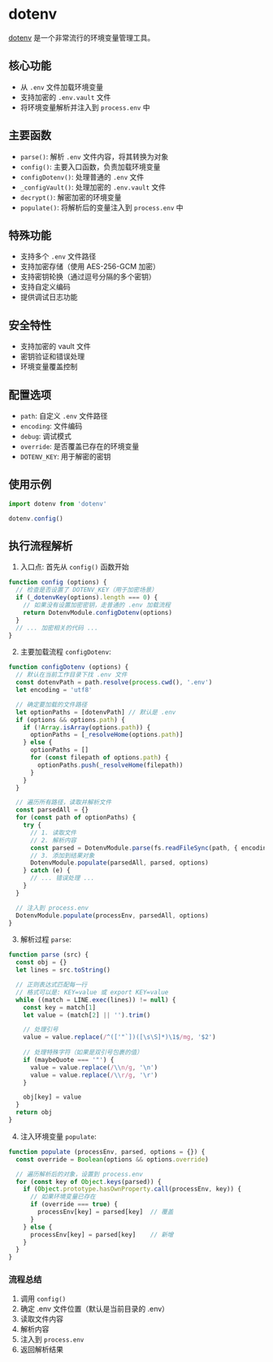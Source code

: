 # dotenv

[dotenv](https://github.com/motdotla/dotenv) 是一个非常流行的环境变量管理工具。

## 核心功能

- 从 `.env` 文件加载环境变量
- 支持加密的 `.env.vault` 文件
- 将环境变量解析并注入到 `process.env` 中

## 主要函数

- `parse()`: 解析 `.env` 文件内容，将其转换为对象
- `config()`: 主要入口函数，负责加载环境变量
- `configDotenv()`: 处理普通的 `.env` 文件
- `_configVault()`: 处理加密的 `.env.vault` 文件
- `decrypt()`: 解密加密的环境变量
- `populate()`: 将解析后的变量注入到 `process.env` 中

## 特殊功能

- 支持多个 `.env` 文件路径
- 支持加密存储（使用 AES-256-GCM 加密）
- 支持密钥轮换（通过逗号分隔的多个密钥）
- 支持自定义编码
- 提供调试日志功能

## 安全特性

- 支持加密的 vault 文件
- 密钥验证和错误处理
- 环境变量覆盖控制

## 配置选项

- `path`: 自定义 `.env` 文件路径
- `encoding`: 文件编码
- `debug`: 调试模式
- `override`: 是否覆盖已存在的环境变量
- `DOTENV_KEY`: 用于解密的密钥

## 使用示例

```js
import dotenv from 'dotenv'

dotenv.config()
```

## 执行流程解析

1. 入口点: 首先从 `config()` 函数开始

```js
function config (options) {
  // 检查是否设置了 DOTENV_KEY（用于加密场景）
  if (_dotenvKey(options).length === 0) {
    // 如果没有设置加密密钥，走普通的 .env 加载流程
    return DotenvModule.configDotenv(options)
  }
  // ... 加密相关的代码 ...
}
```

2. 主要加载流程 `configDotenv`:

```js
function configDotenv (options) {
  // 默认在当前工作目录下找 .env 文件
  const dotenvPath = path.resolve(process.cwd(), '.env')
  let encoding = 'utf8'

  // 确定要加载的文件路径
  let optionPaths = [dotenvPath] // 默认是 .env
  if (options && options.path) {
    if (!Array.isArray(options.path)) {
      optionPaths = [_resolveHome(options.path)]
    } else {
      optionPaths = []
      for (const filepath of options.path) {
        optionPaths.push(_resolveHome(filepath))
      }
    }
  }

  // 遍历所有路径，读取并解析文件
  const parsedAll = {}
  for (const path of optionPaths) {
    try {
      // 1. 读取文件
      // 2. 解析内容
      const parsed = DotenvModule.parse(fs.readFileSync(path, { encoding }))
      // 3. 添加到结果对象
      DotenvModule.populate(parsedAll, parsed, options)
    } catch (e) {
      // ... 错误处理 ...
    }
  }

  // 注入到 process.env
  DotenvModule.populate(processEnv, parsedAll, options)
}
```

3. 解析过程 `parse`:

```js
function parse (src) {
  const obj = {}
  let lines = src.toString()

  // 正则表达式匹配每一行
  // 格式可以是: KEY=value 或 export KEY=value
  while ((match = LINE.exec(lines)) != null) {
    const key = match[1]
    let value = (match[2] || '').trim()

    // 处理引号
    value = value.replace(/^(['"`])([\s\S]*)\1$/mg, '$2')
    
    // 处理特殊字符（如果是双引号包裹的值）
    if (maybeQuote === '"') {
      value = value.replace(/\\n/g, '\n')
      value = value.replace(/\\r/g, '\r')
    }

    obj[key] = value
  }
  return obj
}
```

4. 注入环境变量 `populate`:

```js
function populate (processEnv, parsed, options = {}) {
  const override = Boolean(options && options.override)

  // 遍历解析后的对象，设置到 process.env
  for (const key of Object.keys(parsed)) {
    if (Object.prototype.hasOwnProperty.call(processEnv, key)) {
      // 如果环境变量已存在
      if (override === true) {
        processEnv[key] = parsed[key]  // 覆盖
      }
    } else {
      processEnv[key] = parsed[key]    // 新增
    }
  }
}
```

### 流程总结

1. 调用 `config()`
2. 确定 .env 文件位置（默认是当前目录的 .env）
3. 读取文件内容
4. 解析内容
5. 注入到 `process.env`
6. 返回解析结果
